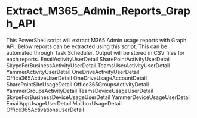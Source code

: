 # Extract_M365_Admin_Reports_Graph_API
This PowerShell script will extract M365 Admin usage reports with Graph API.
Below reports can be extracted using this script. This can be automated through Task Scheduler. Output will be stored in CSV files for each reports.
  EmailActivityUserDetail
  SharePointActivityUserDetail
  SkypeForBusinessActivityUserDetail
  TeamsUserActivityUserDetail
  YammerActivityUserDetail
  OneDriveActivityUserDetail
  Office365ActiveUserDetail
  OneDriveUsageAccountDetail
  SharePointSiteUsageDetail
  Office365GroupsActivityDetail
  YammerGroupsActivityDetail
  TeamsDeviceUsageUserDetail
  SkypeForBusinessDeviceUsageUserDetail
  YammerDeviceUsageUserDetail
  EmailAppUsageUserDetail
  MailboxUsageDetail
  Office365ActivationsUserDetail
